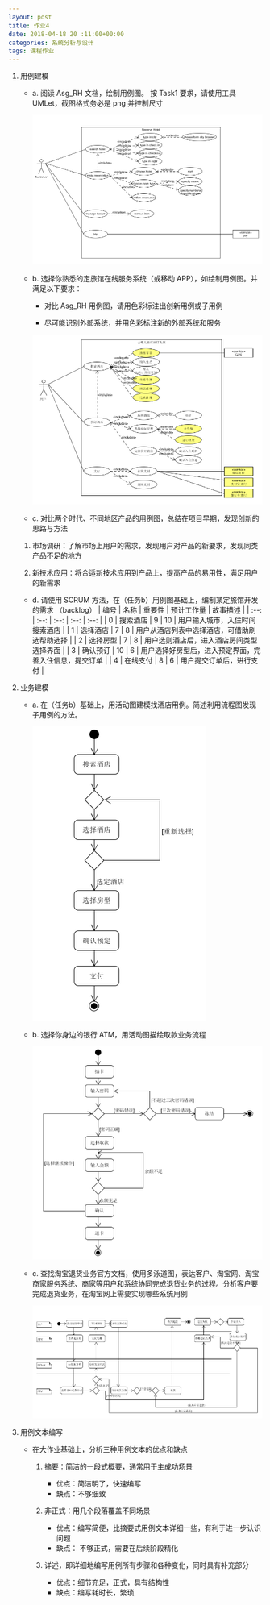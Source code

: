 ```yaml
---
layout: post
title: 作业4
date: 2018-04-18 20 :11:00+00:00
categories: 系统分析与设计
tags: 课程作业
---
```

1. 用例建模
   * a. 阅读 Asg_RH 文档，绘制用例图。 按 Task1 要求，请使用工具 UMLet，截图格式务必是 png 并控制尺寸

     ![1a](../assets/sad/hw4/task1.png)

   * b. 选择你熟悉的定旅馆在线服务系统（或移动 APP），如绘制用例图。并满足以下要求：

     * 对比 Asg_RH 用例图，请用色彩标注出创新用例或子用例

     * 尽可能识别外部系统，并用色彩标注新的外部系统和服务

     ![1b](../assets/sad/hw4/1b.png)

   * c. 对比两个时代、不同地区产品的用例图，总结在项目早期，发现创新的思路与方法

   1. 市场调研：了解市场上用户的需求，发现用户对产品的新要求，发现同类产品不足的地方

   2. 新技术应用：将合适新技术应用到产品上，提高产品的易用性，满足用户的新需求

   * d. 请使用 SCRUM 方法，在（任务b）用例图基础上，编制某定旅馆开发的需求 （backlog）
      | 编号 | 名称 | 重要性 | 预计工作量 | 故事描述 |
      | :--: | :--: | :--: | :--: | :--: |
      | 0 | 搜索酒店 | 9 | 10 | 用户输入城市，入住时间搜索酒店 |
      | 1 | 选择酒店 | 7 | 8 | 用户从酒店列表中选择酒店，可借助刷选帮助选择 |
      | 2 | 选择房型 | 7 | 8 | 用户选则酒店后，进入酒店房间类型选择界面 |
      | 3 | 确认预订 | 10 | 6 | 用户选择好房型后，进入预定界面，完善入住信息，提交订单 |
      | 4 | 在线支付 | 8 | 6 | 用户提交订单后，进行支付 |

2. 业务建模

   * a. 在（任务b）基础上，用活动图建模找酒店用例。简述利用流程图发现子用例的方法。

     ![2a](../assets/sad/hw4/2a.png)

   * b. 选择你身边的银行 ATM，用活动图描绘取款业务流程

     ![2b](../assets/sad/hw4/2b.png)

   * c. 查找淘宝退货业务官方文档，使用多泳道图，表达客户、淘宝网、淘宝商家服务系统、商家等用户和系统协同完成退货业务的过程。分析客户要完成退货业务，在淘宝网上需要实现哪些系统用例

     ![2c](../assets/sad/hw4/2c.png)

3. 用例文本编写

   * 在大作业基础上，分析三种用例文本的优点和缺点

      1. 摘要：简洁的一段式概要，通常用于主成功场景
         * 优点：简洁明了，快速编写
         * 缺点：不够细致

      2. 非正式：用几个段落覆盖不同场景
         * 优点：编写简便，比摘要式用例文本详细一些，有利于进一步认识问题
         * 缺点： 不够正式，需要在后续阶段精化
      3. 详述，即详细地编写用例所有步骤和各种变化，同时具有补充部分
         * 优点：细节充足，正式，具有结构性 
         * 缺点：编写耗时长，繁琐
